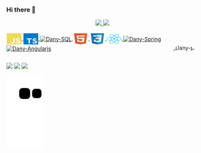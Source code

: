 ### Hi there 👋

<div align="center">
  <a href="https://github.com/Daniel2104">
  <img height="180em" src="https://github-readme-stats.vercel.app/api?username=Daniel2104&show_icons=true&theme=dracula&include_all_commits=true&count_private=true"/>
  <img height="180em" src="https://github-readme-stats.vercel.app/api/top-langs/?username=Daniel2104&layout=compact&langs_count=7&theme=dracula"/>
</div>

  <div style="display: inline_block"><br>
  <img align="center" alt="Dany-Js" height="30" width="40" src="https://raw.githubusercontent.com/devicons/devicon/master/icons/javascript/javascript-plain.svg">
  <img align="center" alt="Dany-Ts" height="30" width="40" src="https://raw.githubusercontent.com/devicons/devicon/master/icons/typescript/typescript-plain.svg">
  <img align="center" alt="Dany-SQL" height="30" width="40" src="https://cdn.jsdelivr.net/gh/devicons/devicon/icons/mysql/mysql-original-wordmark.svg" />
  <img align="center" alt="Dany-HTML" height="30" width="40" src="https://raw.githubusercontent.com/devicons/devicon/master/icons/html5/html5-original.svg">
  <img align="center" alt="Dany-CSS" height="30" width="40" src="https://raw.githubusercontent.com/devicons/devicon/master/icons/css3/css3-original.svg">
  <img align="center" alt="Dany-React" height="30" width="40" src="https://raw.githubusercontent.com/devicons/devicon/master/icons/react/react-original.svg">
  <img align="center" alt="Dany-Spring" height="30" width="40" src="https://cdn.jsdelivr.net/gh/devicons/devicon/icons/spring/spring-original-wordmark.svg" />
  <img align="center" alt="Dany-Angularjs" height="30" width="40" src="https://cdn.jsdelivr.net/gh/devicons/devicon/icons/angularjs/angularjs-original.svg" />
 
                 
  <img align="right" alt="Dany-pic" height="150" style="border-radius:50px;" src="https://document-export.canva.com/e8C4A/DAE8fOe8C4A/3/thumbnail/0001.png?X-Amz-Algorithm=AWS4-HMAC-SHA256&X-Amz-Credential=AKIAQYCGKMUHWDTJW6UD%2F20220726%2Fus-east-1%2Fs3%2Faws4_request&X-Amz-Date=20220726T085628Z&X-Amz-Expires=68439&X-Amz-Signature=274e66141d7bd4b33e358e0d74a431ec162f1b9f13b3249743cec177d54dece3&X-Amz-SignedHeaders=host&response-expires=Wed%2C%2027%20Jul%202022%2003%3A57%3A07%20GMT">
</div>
  
   ##
 
<div> 
 
  <a href="https://www.instagram.com/danielvarela21/" target="_blank"><img src="https://img.shields.io/badge/-Instagram-%23E4405F?style=for-the-badge&logo=instagram&logoColor=white" target="_blank"></a>
  <a href = "mailto:jose.varela8404@alumnos.udg.mx"><img src="https://img.shields.io/badge/-Gmail-%23333?style=for-the-badge&logo=gmail&logoColor=white" target="_blank"></a>
  <a href="https://www.linkedin.com/in/daniel-varela-rubio/" target="_blank"><img src="https://img.shields.io/badge/-LinkedIn-%230077B5?style=for-the-badge&logo=linkedin&logoColor=white" target="_blank"></a> 
 
  ![Snake animation](https://github.com/rafaballerini/rafaballerini/blob/output/github-contribution-grid-snake.svg)
 
</div>

